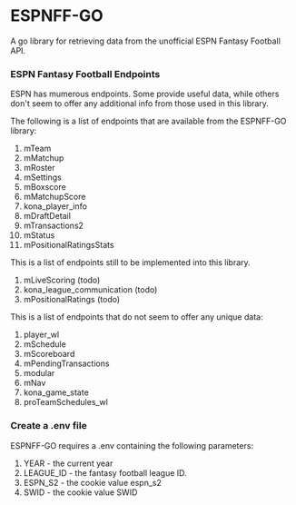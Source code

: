 # ESPNFF-GO

A go library for retrieving data from the unofficial ESPN Fantasy Football API.

### ESPN Fantasy Football Endpoints

ESPN has mumerous endpoints. Some provide useful data, while others don't seem to offer any additional info from those used in this library. 

The following is a list of endpoints that are available from the ESPNFF-GO library:

1.   mTeam
2.   mMatchup
3.   mRoster
4.   mSettings
5.   mBoxscore
6.   mMatchupScore
7.   kona_player_info
8.   mDraftDetail
9.   mTransactions2
10.  mStatus
11.  mPositionalRatingsStats

This is a list of endpoints still to be implemented into this library.

1.  mLiveScoring (todo)
2.  kona_league_communication (todo)
3.  mPositionalRatings (todo)

This is a list of endpoints that do not seem to offer any unique data:

1.  player_wl
2.  mSchedule
3.  mScoreboard
4.  mPendingTransactions
5.  modular
6.  mNav
7.  kona_game_state
8.  proTeamSchedules_wl

### Create a .env file

ESPNFF-GO requires a .env containing the following parameters:

1. YEAR - the current year
2. LEAGUE_ID - the fantasy football league ID.
3. ESPN_S2 - the cookie value espn_s2
4. SWID - the cookie value SWID